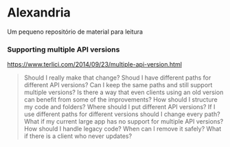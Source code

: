 # Alexandria
Um pequeno repositório de material para leitura

### Supporting multiple API versions
https://www.terlici.com/2014/09/23/multiple-api-version.html

> Should I really make that change?
> Shoud I have different paths for different API versions?
> Can I keep the same paths and still support multiple versions?
> Is there a way that even clients using an old version can benefit from some of the improvements?
> How should I structure my code and folders?
> Where should I put different API versions?
> If I use different paths for different versions should I change every path?
> What if my current large app has no support for multiple API versions?
> How should I handle legacy code? When can I remove it safely?
> What if there is a client who never updates?
